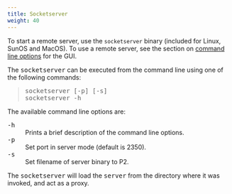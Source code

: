 ```yaml
---
title: Socketserver
weight: 40
---
```


To start a remote server, use the `socketserver` binary (included for Linux, SunOS and MacOS). To use a remote server, see the section on [command line options](uppaal.md) for the GUI.

The <tt>socketserver</tt> can be executed from the command line using one of the following commands:

> <tt>socketserver [-p<P1>] [-s<P2>]</tt>  
> <tt>socketserver -h</tt>

The available command line options are:

<dl>

<dt><tt>-h</tt></dt>

<dd>Prints a brief description of the command line options.</dd>

<dt><tt>-p</tt></dt>

<dd>Set port in server mode (default is 2350).</dd>

<dt><tt>-s</tt></dt>

<dd>Set filename of server binary to P2.</dd>

</dl>

The <tt>socketserver</tt> will load the <tt>server</tt> from the directory where it was invoked, and act as a proxy.